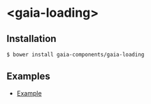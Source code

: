 # &lt;gaia-loading&gt;

## Installation

```bash
$ bower install gaia-components/gaia-loading
```

## Examples

- [Example](http://gaia-components.github.io/gaia-loading/)
